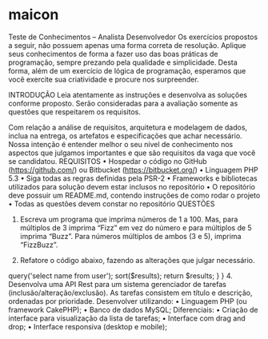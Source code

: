 # maicon
Teste de Conhecimentos – Analista Desenvolvedor
Os exercícios propostos a seguir, não possuem apenas uma forma correta de resolução. Aplique seus conhecimentos de forma a fazer uso das boas práticas de programação, sempre prezando
pela qualidade e simplicidade. Desta forma, além de um exercício de lógica de programação, esperamos que você exercite sua
criatividade e procure nos surpreender.

INTRODUÇÃO
Leia atentamente as instruções e desenvolva as soluções conforme proposto. Serão consideradas para a avaliação somente as questões que respeitarem os requisitos.

Com relação a análise de requisitos, arquitetura e modelagem de dados, inclua na entrega, os
artefatos e especificações que achar necessário.
Nossa intenção é entender melhor o seu nível de conhecimento nos aspectos que julgamos
importantes e que são requisitos da vaga que você se candidatou.
REQUISITOS
• Hospedar o código no GitHub (https://github.com/) ou Bitbucket (https://bitbucket.org/)
• Linguagem PHP 5.3
• Siga todas as regras definidas pela PSR-2
• Frameworks e bibliotecas utilizados para solução devem estar inclusos no repositório
• O repositório deve possuir um README.md, contendo instruções de como rodar o projeto
• Todas as questões devem constar no repositório
QUESTÕES
1. Escreva um programa que imprima números de 1 a 100. Mas, para múltiplos de 3 imprima
“Fizz” em vez do número e para múltiplos de 5 imprima “Buzz”. Para números múltiplos
de ambos (3 e 5), imprima “FizzBuzz”.

2. Refatore o código abaixo, fazendo as alterações que julgar necessário.
<?
 if (isset($_SESSION['loggedin']) && $_SESSION['loggedin'] == true) {
 header("Location: http://www.google.com");
 exit();
 } elseif (isset($_COOKIE['Loggedin']) && $_COOKIE['Loggedin'] == true) {
 header("Location: http://www.google.com");
 exit();
 }
 
3. Refatore o código abaixo, fazendo as alterações que julgar necessário. <?php

 class MyUserClass
 {
 public function getUserList()
 {
 $dbconn = new DatabaseConnection('localhost','user','password');
 $results = $dbconn->query('select name from user');

 sort($results);

 return $results;
 }
 }
4. Desenvolva uma API Rest para um sistema gerenciador de tarefas
(inclusão/alteração/exclusão). As tarefas consistem em título e descrição, ordenadas por
prioridade.
Desenvolver utilizando:
• Linguagem PHP (ou framework CakePHP);
• Banco de dados MySQL;
Diferenciais:
• Criação de interface para visualização da lista de tarefas;
• Interface com drag and drop;
• Interface responsiva (desktop e mobile);
